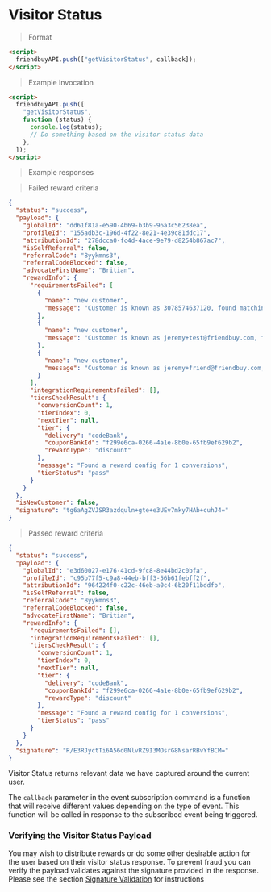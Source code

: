 # Visitor Status

> Format

```html
<script>
  friendbuyAPI.push(["getVisitorStatus", callback]);
</script>
```

> Example Invocation

```html
<script>
  friendbuyAPI.push([
    "getVisitorStatus",
    function (status) {
      console.log(status);
      // Do something based on the visitor status data
    },
  ]);
</script>
```

> Example responses

> Failed reward criteria

```json
{
  "status": "success",
  "payload": {
    "globalId": "dd61f81a-e590-4b69-b3b9-96a3c56238ea",
    "profileId": "155adb3c-196d-4f22-8e21-4e39c81ddc17",
    "attributionId": "278dcca0-fc4d-4ace-9e79-d8254b867ac7",
    "isSelfReferral": false,
    "referralCode": "8yykmns3",
    "referralCodeBlocked": false,
    "advocateFirstName": "Britian",
    "rewardInfo": {
      "requirementsFailed": [
        {
          "name": "new customer",
          "message": "Customer is known as 3078574637120, found matching purchase: 2112707199040"
        },
        {
          "name": "new customer",
          "message": "Customer is known as jeremy+test@friendbuy.com, found matching purchase: 2112707199040, 987398472938749, 780927840912740, 98279871294"
        },
        {
          "name": "new customer",
          "message": "Customer is known as jeremy+friend@friendbuy.com, found matching purchase: 2112710377536"
        }
      ],
      "integrationRequirementsFailed": [],
      "tiersCheckResult": {
        "conversionCount": 1,
        "tierIndex": 0,
        "nextTier": null,
        "tier": {
          "delivery": "codeBank",
          "couponBankId": "f299e6ca-0266-4a1e-8b0e-65fb9ef629b2",
          "rewardType": "discount"
        },
        "message": "Found a reward config for 1 conversions",
        "tierStatus": "pass"
      }
    }
  },
  "isNewCustomer": false,
  "signature": "tg6aAgZVJSR3azdquln+gte+e3UEv7mky7HAb+cuhJ4="
}
```

> Passed reward criteria

```json
{
  "status": "success",
  "payload": {
    "globalId": "e3d60027-e176-41cd-9fc8-8e44bd2c0bfa",
    "profileId": "c95b77f5-c9a8-44eb-bff3-56b61febff2f",
    "attributionId": "964224f0-c22c-46eb-a0c4-6b20f11bddfb",
    "isSelfReferral": false,
    "referralCode": "8yykmns3",
    "referralCodeBlocked": false,
    "advocateFirstName": "Britian",
    "rewardInfo": {
      "requirementsFailed": [],
      "integrationRequirementsFailed": [],
      "tiersCheckResult": {
        "conversionCount": 1,
        "tierIndex": 0,
        "nextTier": null,
        "tier": {
          "delivery": "codeBank",
          "couponBankId": "f299e6ca-0266-4a1e-8b0e-65fb9ef629b2",
          "rewardType": "discount"
        },
        "message": "Found a reward config for 1 conversions",
        "tierStatus": "pass"
      }
    }
  },
  "signature": "R/E3RJyctTi6A56d0NlvRZ9I3MOsrG8NsarRBvYfBCM="
}
```

Visitor Status returns relevant data we have captured around the current user.

The `callback` parameter in the event subscription command is a function that will receive different values depending on the type of event.
This function will be called in response to the subscribed event being triggered.

### Verifying the Visitor Status Payload

You may wish to distribute rewards or do some other desirable action for the user based on their visitor status response.
To prevent fraud you can verify the payload validates against the signature provided in the response. Please see the section
<a href="#signature-validation">Signature Validation</a> for instructions
